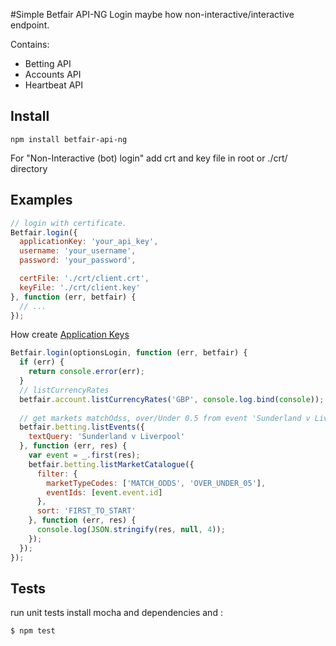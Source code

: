 
#Simple Betfair API-NG
Login maybe how non-interactive/interactive endpoint.

Contains:
* Betting API
* Accounts API
* Heartbeat API

## Install
```
npm install betfair-api-ng
```
For "Non-Interactive (bot) login" add crt and key file in root or ./crt/ directory

## Examples
```js
// login with certificate.
Betfair.login({
  applicationKey: 'your_api_key',
  username: 'your_username',
  password: 'your_password',

  certFile: './crt/client.crt',
  keyFile: './crt/client.key'
}, function (err, betfair) {
  // ...
});
```
How create  [Application Keys](https://api.developer.betfair.com/services/webapps/docs/display/1smk3cen4v3lu3yomq5qye0ni/Application+Keys) 

```js
Betfair.login(optionsLogin, function (err, betfair) {
  if (err) {
    return console.error(err);
  }
  // listCurrencyRates
  betfair.account.listCurrencyRates('GBP', console.log.bind(console));
  
  // get markets matchOdss, over/Under 0.5 from event 'Sunderland v Liverpool'
  betfair.betting.listEvents({
    textQuery: 'Sunderland v Liverpool'
  }, function (err, res) {
    var event = _.first(res);
    betfair.betting.listMarketCatalogue({
      filter: {
        marketTypeCodes: ['MATCH_ODDS', 'OVER_UNDER_05'],
        eventIds: [event.event.id]
      },
      sort: 'FIRST_TO_START'
    }, function (err, res) {
      console.log(JSON.stringify(res, null, 4));
    });
  });
});
```

## Tests
run unit tests
install mocha and dependencies
and :
```
$ npm test
```

